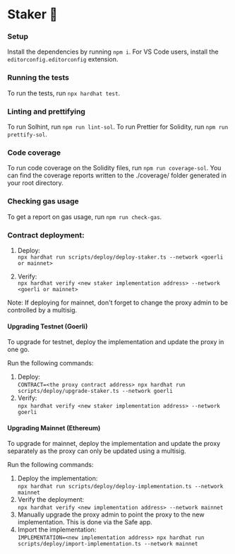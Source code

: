 # Staker 🥩

### Setup
Install the dependencies by running `npm i`.
For VS Code users, install the `editorconfig.editorconfig` extension.

### Running the tests
To run the tests, run `npx hardhat test`.

### Linting and prettifying
To run Solhint, run `npm run lint-sol`.
To run Prettier for Solidity, run `npm run prettify-sol`.

### Code coverage
To run code coverage on the Solidity files, run `npm run coverage-sol`.
You can find the coverage reports written to the ./coverage/ folder generated in your root directory.

### Checking gas usage
To get a report on gas usage, run `npm run check-gas`.



### Contract deployment:


1. Deploy:  
`npx hardhat run scripts/deploy/deploy-staker.ts --network <goerli or mainnet>`

2. Verify:  
`npx hardhat verify <new staker implementation address> --network <goerli or mainnet>`

Note: If deploying for mainnet, don't forget to change the proxy admin to be controlled by a multisig.


#### Upgrading Testnet (Goerli)

To upgrade for testnet, deploy the implementation and update the proxy in one go.

Run the following commands:

1. Deploy:  
`CONTRACT=<the proxy contract address> npx hardhat run scripts/deploy/upgrade-staker.ts --network goerli`
2. Verify:  
`npx hardhat verify <new staker implementation address> --network goerli`


#### Upgrading Mainnet (Ethereum)

To upgrade for mainnet, deploy the implementation and update the proxy separately as the proxy can only be updated using a multisig.
   
Run the following commands:

1. Deploy the implementation:  
`npx hardhat run scripts/deploy/deploy-implementation.ts --network mainnet`
1. Verify the deployment:  
`npx hardhat verify <new implementation address> --network mainnet`
1. Manually upgrade the proxy admin to point the proxy to the new implementation. This is done via the Safe app.
2. Import the implementation:  
   `IMPLEMENTATION=<new implementation address> npx hardhat run scripts/deploy/import-implementation.ts --network mainnet`
 